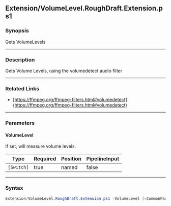 Extension/VolumeLevel.RoughDraft.Extension.ps1
----------------------------------------------




### Synopsis
Gets VolumeLevels



---


### Description

Gets Volume Levels, using the volumedetect audio filter



---


### Related Links
* [https://ffmpeg.org/ffmpeg-filters.html#volumedetect](https://ffmpeg.org/ffmpeg-filters.html#volumedetect)





---


### Parameters
#### **VolumeLevel**

If set, will measure volume levels.






|Type      |Required|Position|PipelineInput|
|----------|--------|--------|-------------|
|`[Switch]`|true    |named   |false        |





---


### Syntax
```PowerShell
Extension/VolumeLevel.RoughDraft.Extension.ps1 -VolumeLevel [<CommonParameters>]
```
